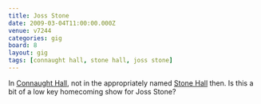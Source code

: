 ```yaml
---
title: Joss Stone
date: 2009-03-04T11:00:00.000Z
venue: v7244
categories: gig
board: 8
layout: gig
tags: [connaught hall, stone hall, joss stone]
---
```

In <a href="/wiki/connaught+hall">Connaught Hall</a>, not in the appropriately named <a href="/wiki/stone+hall">Stone Hall</a> then. Is this a bit of a low key homecoming show for Joss Stone?
